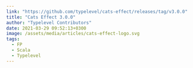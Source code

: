 ```yaml
---
link: "https://github.com/typelevel/cats-effect/releases/tag/v3.0.0"
title: "Cats Effect 3.0.0"
author: "Typelevel Contributors"
date: 2021-03-29 09:52:13+0300
image: /assets/media/articles/cats-effect-logo.svg
tags:
  - FP
  - Scala
  - Typelevel
---
```

